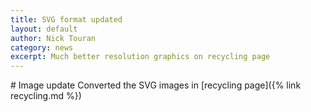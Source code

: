 ```yaml
---
title: SVG format updated
layout: default
author: Nick Touran
category: news
excerpt: Much better resolution graphics on recycling page
---
```

<div class="row">
<div class="col-md-8" markdown="1">
# Image update
Converted the SVG images in [recycling page]({% link recycling.md %})
</div></div>

